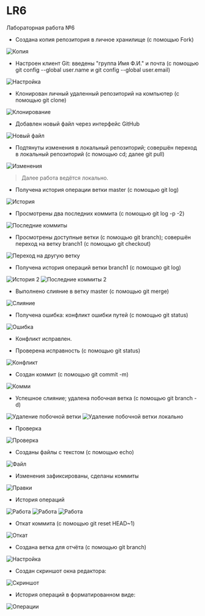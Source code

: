 ﻿# LR6
Лабораторная работа №6

- Создана копия репозитория в личное хранилище (с помощью Fork)

![Копия](https://github.com/kohosha/finLR6/blob/report/screens/0.jpg)

- Настроен клиент Git: введены "группа Имя Ф.И." и почта (с помощью git config --global user.name и git config --global user.email)

![Настройка](https://github.com/kohosha/finLR6/blob/report/screens/1.jpg)

- Клонирован личный удаленный репозиторий на компьютер (с помощью git clone) 

![Клонирование](https://github.com/kohosha/finLR6/blob/report/screens/2.jpg)

- Добавлен новый файл через интерфейс GitHub

![Новый файл](https://github.com/kohosha/finLR6/blob/report/screens/3.jpg)

- Подтянуты изменения в локальный репозиторий; совершён переход в локальный репозиторий (с помощью cd; далее git pull)

![Изменения](https://github.com/kohosha/finLR6/blob/report/screens/4.jpg)

> Далее работа ведётся локально.

- Получена история операции ветки master (с помощью git log)

![История](https://github.com/kohosha/finLR6/blob/report/screens/5.jpg)

- Просмотрены два последних коммита (с помощью git log -p -2) 

![Последние коммиты](https://github.com/kohosha/finLR6/blob/report/screens/6.jpg)

- Просмотрены доступные ветки (с помощью git branch); совершён переход на ветку branch1 (с помощью git checkout) 

![Переход на другую ветку](https://github.com/kohosha/finLR6/blob/report/screens/7.jpg)

- Получена история операций ветки branch1 (с помощью git log)

![История 2](https://github.com/kohosha/finLR6/blob/report/screens/8.jpg)
![Последние коммиты 2](https://github.com/kohosha/finLR6/blob/report/screens/9.jpg)

- Выполнено слияние в ветку master (с помощью git merge) 

![Слияние](https://github.com/kohosha/finLR6/blob/report/screens/10.jpg)

- Получена ошибка: конфликт ошибки путей (с помощью git status)

![Ошибка](https://github.com/kohosha/finLR6/blob/report/screens/11.jpg)

- Конфликт исправлен.

- Проверена исправность (с помощью git status) 

![Конфликт](https://github.com/kohosha/finLR6/blob/report/screens/12.jpg)

- Создан коммит (с помощью git commit -m)

![Комми](https://github.com/kohosha/finLR6/blob/report/screens/13.jpg)

- Успешное слияние; удалена побочная ветка (с помощью git branch -d)

![Удаление побочной ветки](https://github.com/kohosha/finLR6/blob/report/screens/14.jpg)
![Удаление побочной ветки локально](https://github.com/kohosha/finLR6/blob/report/screens/n.jpg)

- Проверка

![Проверка](https://github.com/kohosha/finLR6/blob/report/screens/15.jpg)

- Созданы файлы с текстом (с помощью echo) 

![Файл](https://github.com/kohosha/finLR6/blob/report/screens/16.jpg)

- Изменения зафиксированы, сделаны коммиты

![Правки](https://github.com/kohosha/finLR6/blob/report/screens/17.jpg)

- История операций

![Работа](https://github.com/kohosha/finLR6/blob/report/screens/18.jpg)
![Работа](https://github.com/kohosha/finLR6/blob/report/screens/19.jpg)
![Работа](https://github.com/kohosha/finLR6/blob/report/screens/20.jpg)

- Откат коммита (с помощью git reset HEAD~1)

![Откат](https://github.com/kohosha/finLR6/blob/report/screens/21.jpg)

- Создана ветка для отчёта (с помощью git branch)

![Настройка](https://github.com/kohosha/finLR6/blob/report/screens/22.jpg)

- Создан скриншот окна редактора: 

![Скриншот](https://github.com/kohosha/finLR6/blob/report/screens/24.jpg)

- История операций в форматированном виде: 

![Операции](https://github.com/kohosha/finLR6/blob/report/screens/23.jpg)
